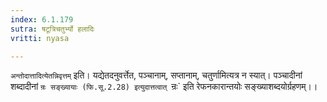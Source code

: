 ```yaml
---
index: 6.1.179
sutra: षटूत्रिचतुर्भ्यो हलादिः
vritti: nyasa

---
```

`अन्तोदात्तादित्येतन्निवृत्तम्` इति। यद्येतदनुवर्त्तेत, पञ्चानाम्, सप्तानाम्, चतुर्णामित्यत्र न स्यात्। पञ्चादीनां शब्दादीनां `न्रः सङ्ख्यायाः (फि.सू.2.28) इत्युदात्तत्वात् `न्रः` इति रेफनकारान्तयोः सङ्ख्याशब्दयोर्ग्रहणम्।।